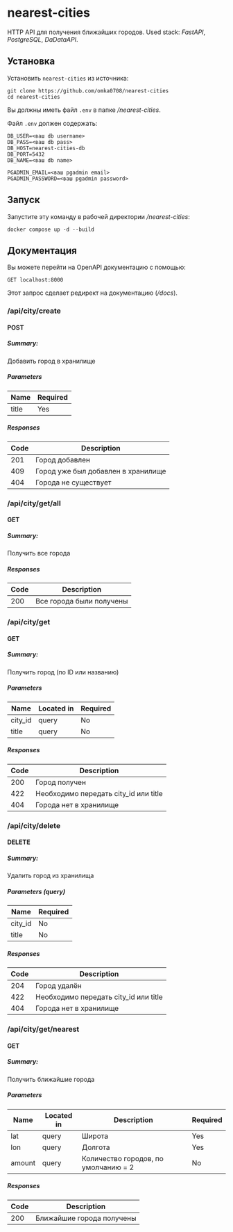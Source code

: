 # nearest-cities

HTTP API для получения ближайших городов.
Used stack: *FastAPI*, *PostgreSQL*, *DaDataAPI*.

## Установка

Установить `nearest-cities` из источника:

    git clone https://github.com/omka0708/nearest-cities
    cd nearest-cities

Вы должны иметь файл `.env` в папке */nearest-cities*.

Файл `.env` должен содержать:

    DB_USER=<ваш db username>
    DB_PASS=<ваш db pass>
    DB_HOST=nearest-cities-db
    DB_PORT=5432
    DB_NAME=<ваш db name>
    
    PGADMIN_EMAIL=<ваш pgadmin email>
    PGADMIN_PASSWORD=<ваш pgadmin password>

## Запуск

Запустите эту команду в рабочей директории */nearest-cities*:

    docker compose up -d --build

## Документация

Вы можете перейти на OpenAPI документацию с помощью:

    GET localhost:8000

Этот запрос сделает редирект на документацию (*/docs*).

### /api/city/create

#### POST

##### Summary:

Добавить город в хранилище

##### Parameters

| Name    | Required |
|---------|----------|
| title   | Yes      |

##### Responses

| Code | Description                        |
|------|------------------------------------|
| 201  | Город добавлен                     |
| 409  | Город уже был добавлен в хранилище |
| 404  | Города не существует               |

### /api/city/get/all

#### GET

##### Summary:

Получить все города

##### Responses

| Code | Description              |
|------|--------------------------|
| 200  | Все города были получены |

### /api/city/get

#### GET

##### Summary:

Получить город (по ID или названию)

##### Parameters

| Name    | Located in | Required |
|---------|------------|----------|
| city_id | query      | No       | 
| title   | query      | No       |

##### Responses

| Code | Description                           |
|------|---------------------------------------|
| 200  | Город получен                         |
| 422  | Необходимо передать city_id или title |
| 404  | Города нет в хранилище                |

### /api/city/delete

#### DELETE

##### Summary:

Удалить город из хранилища

##### Parameters (query)

| Name    | Required |
|---------|----------|
| city_id | No       |
| title   | No       | 

##### Responses

| Code | Description                           |
|------|---------------------------------------|
| 204  | Город удалён                          |
| 422  | Необходимо передать city_id или title |
| 404  | Города нет в хранилище                |

### /api/city/get/nearest

#### GET

##### Summary:

Получить ближайшие города

##### Parameters

| Name   | Located in | Description                          | Required |
|--------|------------|--------------------------------------|----------|
| lat    | query      | Широта                               | Yes      | 
| lon    | query      | Долгота                              | Yes      | 
| amount | query      | Количество городов, по умолчанию = 2 | No       |

##### Responses

| Code | Description               |
|------|---------------------------|
| 200  | Ближайшие города получены |
